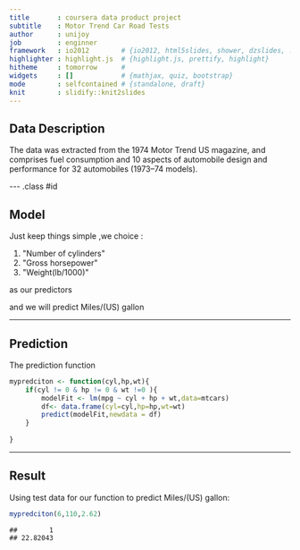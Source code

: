 ```yaml
---
title       : coursera data product project
subtitle    : Motor Trend Car Road Tests
author      : unijoy
job         : enginner
framework   : io2012        # {io2012, html5slides, shower, dzslides, ...}
highlighter : highlight.js  # {highlight.js, prettify, highlight}
hitheme     : tomorrow      # 
widgets     : []            # {mathjax, quiz, bootstrap}
mode        : selfcontained # {standalone, draft}
knit        : slidify::knit2slides
---
```


## Data Description

The data was extracted from the 1974 Motor Trend US magazine, and comprises fuel consumption and 10 aspects of automobile design and performance for 32 automobiles (1973–74 models).

--- .class #id 

## Model 

Just keep things simple ,we choice :

 1. "Number of cylinders"
 2. "Gross horsepower"
 3. "Weight(lb/1000)" 
 
as our predictors

and we will predict Miles/(US) gallon

---
## Prediction
The prediction function


```r
mypredciton <- function(cyl,hp,wt){
    if(cyl != 0 & hp != 0 & wt !=0 ){
        modelFit <- lm(mpg ~ cyl + hp + wt,data=mtcars)
        df<- data.frame(cyl=cyl,hp=hp,wt=wt)
        predict(modelFit,newdata = df)    
    }
    
}
```


---
## Result
Using test data for our function to predict Miles/(US) gallon:


```r
mypredciton(6,110,2.62)
```

```
##        1 
## 22.82043
```




